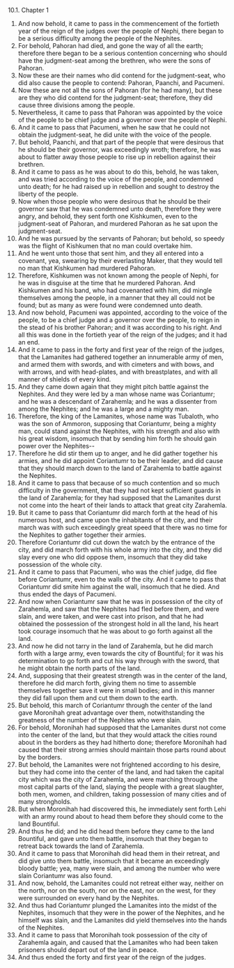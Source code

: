 10.1. Chapter 1
1. And now behold, it came to pass in the commencement of the fortieth year of the reign of the judges over the people of Nephi, there began to be a serious difficulty among the people of the Nephites.
2. For behold, Pahoran had died, and gone the way of all the earth; therefore there began to be a serious contention concerning who should have the judgment-seat among the brethren, who were the sons of Pahoran.
3. Now these are their names who did contend for the judgment-seat, who did also cause the people to contend: Pahoran, Paanchi, and Pacumeni.
4. Now these are not all the sons of Pahoran (for he had many), but these are they who did contend for the judgment-seat; therefore, they did cause three divisions among the people.
5. Nevertheless, it came to pass that Pahoran was appointed by the voice of the people to be chief judge and a governor over the people of Nephi.
6. And it came to pass that Pacumeni, when he saw that he could not obtain the judgment-seat, he did unite with the voice of the people.
7. But behold, Paanchi, and that part of the people that were desirous that he should be their governor, was exceedingly wroth; therefore, he was about to flatter away those people to rise up in rebellion against their brethren.
8. And it came to pass as he was about to do this, behold, he was taken, and was tried according to the voice of the people, and condemned unto death; for he had raised up in rebellion and sought to destroy the liberty of the people.
9. Now when those people who were desirous that he should be their governor saw that he was condemned unto death, therefore they were angry, and behold, they sent forth one Kishkumen, even to the judgment-seat of Pahoran, and murdered Pahoran as he sat upon the judgment-seat.
10. And he was pursued by the servants of Pahoran; but behold, so speedy was the flight of Kishkumen that no man could overtake him.
11. And he went unto those that sent him, and they all entered into a covenant, yea, swearing by their everlasting Maker, that they would tell no man that Kishkumen had murdered Pahoran.
12. Therefore, Kishkumen was not known among the people of Nephi, for he was in disguise at the time that he murdered Pahoran. And Kishkumen and his band, who had covenanted with him, did mingle themselves among the people, in a manner that they all could not be found; but as many as were found were condemned unto death.
13. And now behold, Pacumeni was appointed, according to the voice of the people, to be a chief judge and a governor over the people, to reign in the stead of his brother Pahoran; and it was according to his right. And all this was done in the fortieth year of the reign of the judges; and it had an end.
14. And it came to pass in the forty and first year of the reign of the judges, that the Lamanites had gathered together an innumerable army of men, and armed them with swords, and with cimeters and with bows, and with arrows, and with head-plates, and with breastplates, and with all manner of shields of every kind.
15. And they came down again that they might pitch battle against the Nephites. And they were led by a man whose name was Coriantumr; and he was a descendant of Zarahemla; and he was a dissenter from among the Nephites; and he was a large and a mighty man.
16. Therefore, the king of the Lamanites, whose name was Tubaloth, who was the son of Ammoron, supposing that Coriantumr, being a mighty man, could stand against the Nephites, with his strength and also with his great wisdom, insomuch that by sending him forth he should gain power over the Nephites--
17. Therefore he did stir them up to anger, and he did gather together his armies, and he did appoint Coriantumr to be their leader, and did cause that they should march down to the land of Zarahemla to battle against the Nephites.
18. And it came to pass that because of so much contention and so much difficulty in the government, that they had not kept sufficient guards in the land of Zarahemla; for they had supposed that the Lamanites durst not come into the heart of their lands to attack that great city Zarahemla.
19. But it came to pass that Coriantumr did march forth at the head of his numerous host, and came upon the inhabitants of the city, and their march was with such exceedingly great speed that there was no time for the Nephites to gather together their armies.
20. Therefore Coriantumr did cut down the watch by the entrance of the city, and did march forth with his whole army into the city, and they did slay every one who did oppose them, insomuch that they did take possession of the whole city.
21. And it came to pass that Pacumeni, who was the chief judge, did flee before Coriantumr, even to the walls of the city. And it came to pass that Coriantumr did smite him against the wall, insomuch that he died. And thus ended the days of Pacumeni.
22. And now when Coriantumr saw that he was in possession of the city of Zarahemla, and saw that the Nephites had fled before them, and were slain, and were taken, and were cast into prison, and that he had obtained the possession of the strongest hold in all the land, his heart took courage insomuch that he was about to go forth against all the land.
23. And now he did not tarry in the land of Zarahemla, but he did march forth with a large army, even towards the city of Bountiful; for it was his determination to go forth and cut his way through with the sword, that he might obtain the north parts of the land.
24. And, supposing that their greatest strength was in the center of the land, therefore he did march forth, giving them no time to assemble themselves together save it were in small bodies; and in this manner they did fall upon them and cut them down to the earth.
25. But behold, this march of Coriantumr through the center of the land gave Moronihah great advantage over them, notwithstanding the greatness of the number of the Nephites who were slain.
26. For behold, Moronihah had supposed that the Lamanites durst not come into the center of the land, but that they would attack the cities round about in the borders as they had hitherto done; therefore Moronihah had caused that their strong armies should maintain those parts round about by the borders.
27. But behold, the Lamanites were not frightened according to his desire, but they had come into the center of the land, and had taken the capital city which was the city of Zarahemla, and were marching through the most capital parts of the land, slaying the people with a great slaughter, both men, women, and children, taking possession of many cities and of many strongholds.
28. But when Moronihah had discovered this, he immediately sent forth Lehi with an army round about to head them before they should come to the land Bountiful.
29. And thus he did; and he did head them before they came to the land Bountiful, and gave unto them battle, insomuch that they began to retreat back towards the land of Zarahemla.
30. And it came to pass that Moronihah did head them in their retreat, and did give unto them battle, insomuch that it became an exceedingly bloody battle; yea, many were slain, and among the number who were slain Coriantumr was also found.
31. And now, behold, the Lamanites could not retreat either way, neither on the north, nor on the south, nor on the east, nor on the west, for they were surrounded on every hand by the Nephites.
32. And thus had Coriantumr plunged the Lamanites into the midst of the Nephites, insomuch that they were in the power of the Nephites, and he himself was slain, and the Lamanites did yield themselves into the hands of the Nephites.
33. And it came to pass that Moronihah took possession of the city of Zarahemla again, and caused that the Lamanites who had been taken prisoners should depart out of the land in peace.
34. And thus ended the forty and first year of the reign of the judges.

